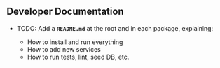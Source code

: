 <!-- README.md -->

## Developer Documentation

* TODO: Add a **`README.md`** at the root and in each package, explaining:

  * How to install and run everything
  * How to add new services
  * How to run tests, lint, seed DB, etc.
